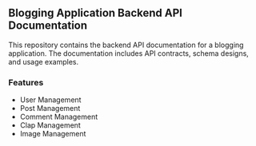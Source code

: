 ## Blogging Application Backend API Documentation

This repository contains the backend API documentation for a blogging application. The documentation includes API contracts, schema designs, and usage examples.

### Features
- User Management
- Post Management
- Comment Management
- Clap Management
- Image Management
